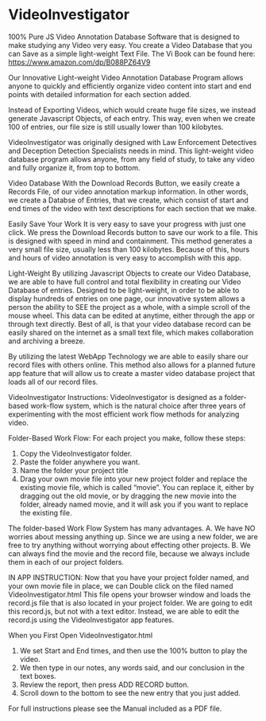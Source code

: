 # VideoInvestigator
100% Pure JS Video Annotation Database Software that is designed to make studying any Video very easy. You create a Video Database that you can Save as a simple light-weight Text File. The Vi Book can be found here: https://www.amazon.com/dp/B088PZ64V9

Our Innovative Light-weight Video Annotation Database Program allows anyone to quickly and efficiently organize video content into start and end points with detailed information for each section added.

Instead of Exporting Videos, which would create huge file sizes, we instead generate Javascript Objects, of each entry. This way, even when we create 100 of entries, our file size is still usually lower than 100 kilobytes.

VideoInvestigator was originally designed with Law Enforcement Detectives and Deception Detection Specialists needs in mind. This light-weight video database program allows anyone, from any field of study, to take any video and fully organize it, from top to bottom.

Video Database
With the Download Records Button, we easily create a Records File, of our video annotation markup information.
In other words, we create a Databse of Entries, that we create, which consist of start and end times of the video with text descriptions for each section that we make.

Easily Save Your Work
It is very easy to save your progress with just one click. We press the Download Records button to save our work to a file. This is designed with speed in mind and containment.
This method generates a very small file size, usually less than 100 kilobytes. Because of this, hours and hours of video annotation is very easy to accomplish with this app.

Light-Weight
By utilizing Javascript Objects to create our Video Database, we are able to have full control and total flexibility in creating our Video Database of entries. Designed to be light-weight, in order to be able to display hundreds of entries on one page, our innovative system allows a person the ability to SEE the project as a whole, with a simple scroll of the mouse wheel. This data can be edited at anytime, either through the app or through text directly. Best of all, is that your video database record can be easily shared on the internet as a small text file, which makes collaboration and archiving a breeze.

By utilizing the latest WebApp Technology we are able to easily share our record files with others online. This method also allows for a planned future app feature that will allow us to create a master video database project that loads all of our record files.

VideoInvestigator
Instructions:
VideoInvestigator is designed as a folder-based work-flow system, which is the natural choice after three years of experimenting with the most efficient work flow methods for analyzing video.

Folder-Based Work Flow:
  For each project you make, follow these steps:
1. Copy the VideoInvestigator folder.
2. Paste the folder anywhere you want.
3. Name the folder your project title
4. Drag your own movie file into your new project folder and replace the existing movie file, which is called “movie”.
You can replace it, either by dragging out the old movie, or by dragging the new movie into the folder, already named movie, and it will ask you if you want to replace the existing file.

The folder-based Work Flow System has many advantages.
A. We have NO worries about messing anything up. Since we are using a new folder, we are free to try anything without worrying about effecting other projects.
B. We can always find the movie and the record file, because we always include them in each of our project folders.

IN APP INSTRUCTION:
Now that you have your project folder named, and your own movie file in place, we can Double click on the filed named
VideoInvestigator.html
This file opens your browser window and loads the record.js file that is also located in your project folder.
We are going to edit this record.js, but not with a text editor.
Instead, we are able to edit the record.js using the VideoInvestigator app features. 

When you First Open VideoInvestigator.html
1. We set Start and End times, and then use the 100% button to play the video.
2. We then type in our notes, any words said, and our conclusion in the text boxes.
3. Review the report, then press ADD RECORD button.
4. Scroll down to the bottom to see the new entry that you just added.

For full instructions please see the Manual included as a PDF file.
